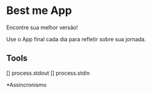 # Best me App

Encontre sua melhor versão!

Use o App final cada dia para refletir sobre sua jornada.

## Tools

[] process.stdout
[] process.stdin

*Assincronismo